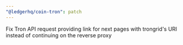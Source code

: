 ```yaml
---
"@ledgerhq/coin-tron": patch
---
```


Fix Tron API request providing link for next pages with trongrid's URI instead of continuing on the reverse proxy
